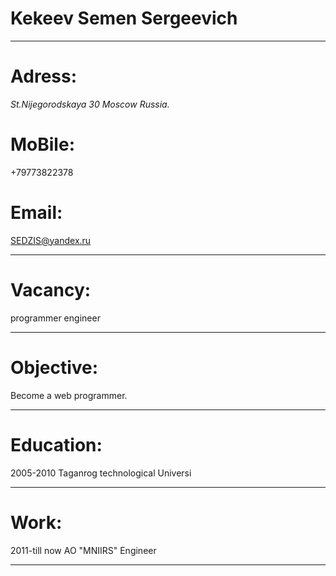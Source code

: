 
# Kekeev Semen Sergeevich
------
# Adress: 
  *St.Nijegorodskaya 30 Moscow Russia.*  
# MoBile:
+79773822378
# Email: 
SEDZIS@yandex.ru

------
# Vacancy:
programmer engineer

------
# Objective:
Become a web programmer.

------
# Education:
2005-2010 Taganrog technological Universi

------
# Work:
 2011-till now   AO "MNIIRS" Engineer
 
 ------